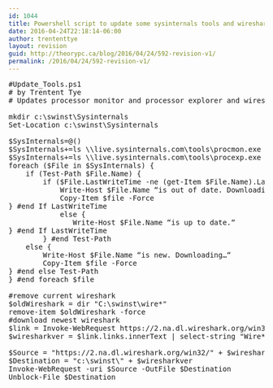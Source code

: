 ```yaml
---
id: 1044
title: Powershell script to update some sysinternals tools and wireshark
date: 2016-04-24T22:18:14-06:00
author: trententtye
layout: revision
guid: http://theorypc.ca/blog/2016/04/24/592-revision-v1/
permalink: /2016/04/24/592-revision-v1/
---
```

<pre class="lang:ps decode:true ">#Update_Tools.ps1
# by Trentent Tye
# Updates processor monitor and processor explorer and wireshark

mkdir c:\swinst\Sysinternals
Set-Location c:\swinst\Sysinternals

$SysInternals=@()
$SysInternals+=ls \\live.sysinternals.com\tools\procmon.exe
$SysInternals+=ls \\live.sysinternals.com\tools\procexp.exe
foreach ($File in $SysInternals) {
    if (Test-Path $File.Name) {
        if ($File.LastWriteTime -ne (get-Item $File.Name).LastWriteTime) {
            Write-Host $File.Name “is out of date. Downloading new version…“    
            Copy-Item $file -Force
} #end If LastWriteTime
            else {
               Write-Host $File.Name “is up to date.“
} #end If LastWriteTime
        } #end Test-Path
    else {
        Write-Host $File.Name “is new. Downloading…“
        Copy-Item $file -Force
} #end else Test-Path
} #end foreach $file

#remove current wireshark
$oldWireshark = dir "C:\swinst\wire*"
remove-item $oldWireshark -force
#download newest wireshark
$link = Invoke-WebRequest https://2.na.dl.wireshark.org/win32/
$wiresharkver = $link.links.innerText | select-string "Wire*" | select -last 1

$Source = "https://2.na.dl.wireshark.org/win32/" + $wiresharkver
$Destination = "c:\swinst\" + $wiresharkver
Invoke-WebRequest -uri $Source -OutFile $Destination
Unblock-File $Destination</pre>

&nbsp;

<!-- AddThis Advanced Settings generic via filter on the_content -->

<!-- AddThis Share Buttons generic via filter on the_content -->